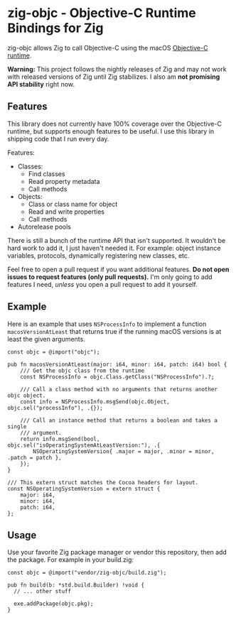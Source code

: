 # zig-objc - Objective-C Runtime Bindings for Zig

zig-objc allows Zig to call Objective-C using the macOS
[Objective-C runtime](https://developer.apple.com/documentation/objectivec/objective-c_runtime?language=objc).

**Warning:** This project follows the nightly releases of Zig and may
not work with released versions of Zig until Zig stabilizes. I also
am **not promising API stability** right now.

## Features

This library does not currently have 100% coverage over the Objective-C
runtime, but supports enough features to be useful. I use this library in
shipping code that I run every day.

Features:

  * Classes:
    - Find classes
    - Read property metadata
    - Call methods
  * Objects:
    - Class or class name for object
    - Read and write properties
    - Call methods
  * Autorelease pools

There is still a bunch of the runtime API that isn't supported. It wouldn't
be hard work to add it, I just haven't needed it. For example: object
instance variables, protocols, dynamically registering new classes, etc.

Feel free to open a pull request if you want additional features.
**Do not open issues to request features (only pull requests).** I'm
only going to add features I need, _unless_ you open a pull request to
add it yourself.

## Example

Here is an example that uses `NSProcessInfo` to implement a function
`macosVersionAtLeast` that returns true if the running macOS versions
is at least the given arguments.

```zig
const objc = @import("objc");

pub fn macosVersionAtLeast(major: i64, minor: i64, patch: i64) bool {
    /// Get the objc class from the runtime
    const NSProcessInfo = objc.Class.getClass("NSProcessInfo").?;

    /// Call a class method with no arguments that returns another objc object.
    const info = NSProcessInfo.msgSend(objc.Object, objc.sel("processInfo"), .{});

    /// Call an instance method that returns a boolean and takes a single
    /// argument.
    return info.msgSend(bool, objc.sel("isOperatingSystemAtLeastVersion:"), .{
        NSOperatingSystemVersion{ .major = major, .minor = minor, .patch = patch },
    });
}

/// This extern struct matches the Cocoa headers for layout.
const NSOperatingSystemVersion = extern struct {
    major: i64,
    minor: i64,
    patch: i64,
};
```

## Usage

Use your favorite Zig package manager or vendor this repository, then add the package.
For example in your build.zig:

```zig
const objc = @import("vendor/zig-objc/build.zig");

pub fn build(b: *std.build.Builder) !void {
  // ... other stuff

  exe.addPackage(objc.pkg);
}
```
